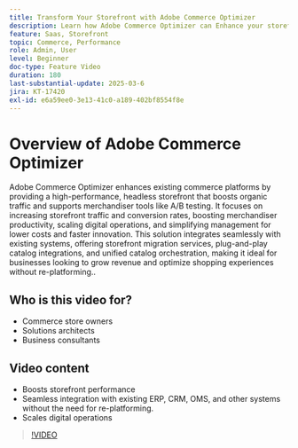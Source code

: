 ```yaml
---
title: Transform Your Storefront with Adobe Commerce Optimizer
description: Learn how Adobe Commerce Optimizer can Enhance your storefront with high performance, increased traffic, and seamless integration.
feature: Saas, Storefront
topic: Commerce, Performance
role: Admin, User
level: Beginner
doc-type: Feature Video
duration: 180
last-substantial-update: 2025-03-6
jira: KT-17420
exl-id: e6a59ee0-3e13-41c0-a189-402bf8554f8e
---
```

# Overview of Adobe Commerce Optimizer

Adobe Commerce Optimizer enhances existing commerce platforms by providing a high-performance, headless storefront that boosts organic traffic and supports merchandiser tools like A/B testing. It focuses on increasing storefront traffic and conversion rates, boosting merchandiser productivity, scaling digital operations, and simplifying management for lower costs and faster innovation. This solution integrates seamlessly with existing systems, offering storefront migration services, plug-and-play catalog integrations, and unified catalog orchestration, making it ideal for businesses looking to grow revenue and optimize shopping experiences without re-platforming..

## Who is this video for?

* Commerce store owners
* Solutions architects
* Business consultants

## Video content

* Boosts storefront performance
* Seamless integration with existing ERP, CRM, OMS, and other systems without the need for re-platforming.
* Scales digital operations

>[!VIDEO](https://video.tv.adobe.com/v/3450226?learn=on)
